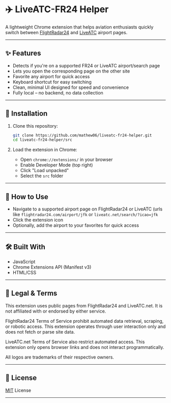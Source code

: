 # ✈️ LiveATC-FR24 Helper

A lightweight Chrome extension that helps aviation enthusiasts quickly switch between [FlightRadar24](https://flightradar24.com) and [LiveATC](https://liveatc.net) airport pages.


---

## ✨ Features

- Detects if you're on a supported FR24 or LiveATC airport/search page
- Lets you open the corresponding page on the other site
- Favorite any airport for quick access
- Keyboard shortcut for easy switching
- Clean, minimal UI designed for speed and convenience
- Fully local – no backend, no data collection

---

## 🔧 Installation

1. Clone this repository:
   ```bash
   git clone https://github.com/mathew06/liveatc-fr24-helper.git
   cd liveatc-fr24-helper/src
2. Load the extension in Chrome:

    - Open `chrome://extensions/` in your browser
    - Enable Developer Mode (top right)
    - Click "Load unpacked"
    - Select the `src` folder

---

## 🧭 How to Use
- Navigate to a supported airport page on FlightRadar24 or LiveATC (urls like `flightradar24.com/airport/jfk` or `liveatc.net/search/?icao=jfk`
- Click the extension icon
- Optionally, add the airport to your favorites for quick access

---

## 🛠 Built With
- JavaScript
- Chrome Extensions API (Manifest v3)
- HTML/CSS

---

## 📜 Legal & Terms
This extension uses public pages from FlightRadar24 and LiveATC.net. It is not affiliated with or endorsed by either service.

FlightRadar24 Terms of Service prohibit automated data retrieval, scraping, or robotic access. This extension operates through user interaction only and does not fetch or parse site data.

LiveATC.net Terms of Service also restrict automated access. This extension only opens browser links and does not interact programmatically.

All logos are trademarks of their respective owners.

---

## 📄 License
[MIT](https://github.com/mathew06/liveatc-fr24-helper/blob/main/LICENSE) License

---
